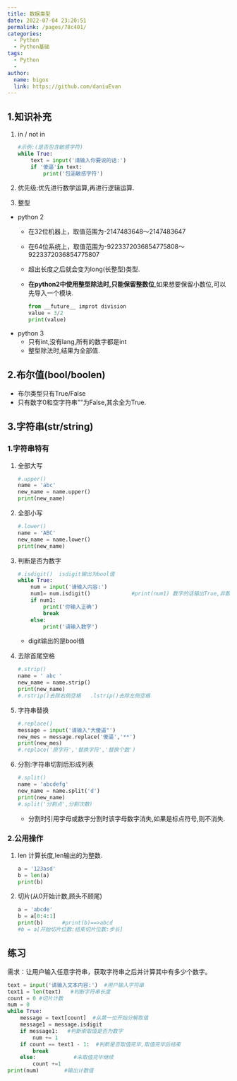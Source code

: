 ```yaml
---
title: 数据类型
date: 2022-07-04 23:20:51
permalink: /pages/78c401/
categories:
  - Python
  - Python基础
tags:
  - Python
  - 
author: 
  name: bigox
  link: https://github.com/daniuEvan
---
```

## 1.知识补充

1. in / not in

   ```python
   #示例:(是否包含敏感字符)
   while True:
       text = input('请输入你要说的话:')
       if '傻逼'in text:
           print('包涵敏感字符')
   ```

2. 优先级:优先进行数学运算,再进行逻辑运算.

3. 整型

+ python 2
  - 在32位机器上，取值范围为-2147483648～2147483647

  - 在64位系统上，取值范围为-9223372036854775808～9223372036854775807

  - 超出长度之后就会变为long(长整型)类型.

  - **在python2中使用整型除法时,只能保留整数位**,如果想要保留小数位,可以先导入一个模块.

    ```python
    from __future__ improt division
    value = 3/2
    print(value)
    ```

- python 3
  - 只有int,没有lang,所有的数字都是int
  - 整型除法时,结果为全部值.

## 2.布尔值(bool/boolen)

- 布尔类型只有True/False
- 只有数字0和空字符串""为False,其余全为True.

## 3.字符串(str/string)

### 1.字符串特有

1. 全部大写  

   ```python
   #.upper()
   name = 'abc'
   new_name = name.upper()
   print(new_name)  
   ```

2. 全部小写

   ```python
   #.lower()
   name = 'ABC'
   new_name = name.lower()
   print(new_name)
   ```

3. 判断是否为数字

   ```python
   #.isdigit()  isdigit输出为bool值
   while True:
       num = input('请输入内容:')      
       num1= num.isdigit()             #print(num1) 数字的话输出True,非数字输出FALSE            
       if num1:
           print('你输入正确')
           break
       else:
           print('请输入数字')
   ```

   - digit输出的是bool值

4. 去除首尾空格

   ```python
   #.strip()
   name = ' abc '
   new_name = name.strip()
   print(new_name)
   #.rstrip()去除右侧空格   .lstrip()去除左侧空格
   ```

5. 字符串替换

   ```python
   #.replace()
   message = input('请输入"大傻逼"')
   new_mes = message.replace('傻逼','**')
   print(new_mes)
   #.replace('原字符','替换字符','替换个数')
   ```

6. 分割:字符串切割后形成列表

   ```python
   #.split()
   name = 'abcdefg'
   new_name = name.split('d')
   print(new_name)
   #.split('分割点',分割次数)
   ```

   - 分割时引用字母或数字分割时该字母数字消失,如果是标点符号,则不消失.

### 2.公用操作

1. len 计算长度,len输出的为整数.

   ```python
   a = '123asd'
   b = len(a)
   print(b)
   ```

2. 切片(从0开始计数,顾头不顾尾)

   ```python
   a = 'abcde'
   b = a[0:4:1]
   print(b)      #print(b)==>abcd
   #b = a[开始切片位数:结束切片位数:步长]
   ```

## 练习

需求：让用户输入任意字符串，获取字符串之后并计算其中有多少个数字。

```python
text = input('请输入文本内容:')  #用户输入字符串
text1 = len(text)   #判断字符串长度
count = 0 #切片计数
num = 0
while True:
    message = text[count]  #从第一位开始分解取值
    message1 = message.isdigit
    if message1:   #判断索取值是否为数字
        num += 1
    if count == text1 - 1:  #判断是否取值完毕,取值完毕后结束
    	break
    else:            #未取值完毕继续
     	count +=1
print(num)        #输出计数值
```

